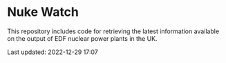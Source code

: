 # Nuke Watch

This repository includes code for retrieving the latest information available on the output of EDF nuclear power plants in the UK.

Last updated: 2022-12-29 17:07